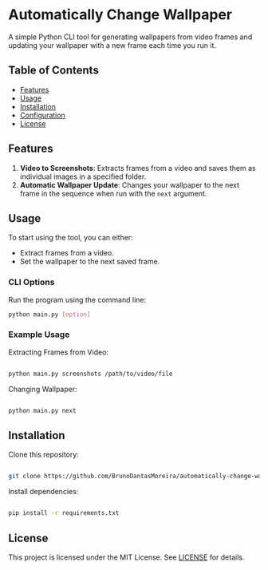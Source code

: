 # Automatically Change Wallpaper

A simple Python CLI tool for generating wallpapers from video frames and updating your wallpaper with a new frame each time you run it.

## Table of Contents
- [Features](#features)
- [Usage](#usage)
- [Installation](#installation)
- [Configuration](#configuration)
- [License](#license)

## Features
1. **Video to Screenshots**: Extracts frames from a video and saves them as individual images in a specified folder.
2. **Automatic Wallpaper Update**: Changes your wallpaper to the next frame in the sequence when run with the `next` argument.

## Usage
To start using the tool, you can either:
- Extract frames from a video.
- Set the wallpaper to the next saved frame.

### CLI Options
Run the program using the command line:
```bash
python main.py [option]
```
### Example Usage

  Extracting Frames from Video:
```bash

python main.py screenshots /path/to/video/file
```

Changing Wallpaper:
```bash

python main.py next
```

## Installation

Clone this repository:
```bash

git clone https://github.com/BrunoDantasMoreira/automatically-change-wallpaper.git
```

Install dependencies:
```bash

pip install -r requirements.txt
```

## License

This project is licensed under the MIT License. See [LICENSE](LICENSE.md) for details.



